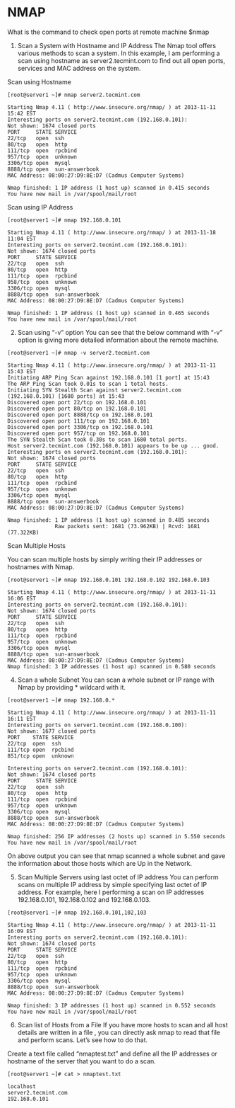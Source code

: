 # NMAP

What is the command to check open ports at remote machine
$nmap

1. Scan a System with Hostname and IP Address
The Nmap tool offers various methods to scan a system. In this example, I am performing a scan using hostname as server2.tecmint.com to find out all open ports, services and MAC address on the system.

Scan using Hostname
```
[root@server1 ~]# nmap server2.tecmint.com

Starting Nmap 4.11 ( http://www.insecure.org/nmap/ ) at 2013-11-11 15:42 EST
Interesting ports on server2.tecmint.com (192.168.0.101):
Not shown: 1674 closed ports
PORT     STATE SERVICE
22/tcp   open  ssh
80/tcp   open  http
111/tcp  open  rpcbind
957/tcp  open  unknown
3306/tcp open  mysql
8888/tcp open  sun-answerbook
MAC Address: 08:00:27:D9:8E:D7 (Cadmus Computer Systems)

Nmap finished: 1 IP address (1 host up) scanned in 0.415 seconds
You have new mail in /var/spool/mail/root
```
Scan using IP Address
```
[root@server1 ~]# nmap 192.168.0.101

Starting Nmap 4.11 ( http://www.insecure.org/nmap/ ) at 2013-11-18 11:04 EST
Interesting ports on server2.tecmint.com (192.168.0.101):
Not shown: 1674 closed ports
PORT     STATE SERVICE
22/tcp   open  ssh
80/tcp   open  http
111/tcp  open  rpcbind
958/tcp  open  unknown
3306/tcp open  mysql
8888/tcp open  sun-answerbook
MAC Address: 08:00:27:D9:8E:D7 (Cadmus Computer Systems)

Nmap finished: 1 IP address (1 host up) scanned in 0.465 seconds
You have new mail in /var/spool/mail/root
```
2. Scan using “-v” option
You can see that the below command with “-v” option is giving more detailed information about the remote machine.
```
[root@server1 ~]# nmap -v server2.tecmint.com

Starting Nmap 4.11 ( http://www.insecure.org/nmap/ ) at 2013-11-11 15:43 EST
Initiating ARP Ping Scan against 192.168.0.101 [1 port] at 15:43
The ARP Ping Scan took 0.01s to scan 1 total hosts.
Initiating SYN Stealth Scan against server2.tecmint.com (192.168.0.101) [1680 ports] at 15:43
Discovered open port 22/tcp on 192.168.0.101
Discovered open port 80/tcp on 192.168.0.101
Discovered open port 8888/tcp on 192.168.0.101
Discovered open port 111/tcp on 192.168.0.101
Discovered open port 3306/tcp on 192.168.0.101
Discovered open port 957/tcp on 192.168.0.101
The SYN Stealth Scan took 0.30s to scan 1680 total ports.
Host server2.tecmint.com (192.168.0.101) appears to be up ... good.
Interesting ports on server2.tecmint.com (192.168.0.101):
Not shown: 1674 closed ports
PORT     STATE SERVICE
22/tcp   open  ssh
80/tcp   open  http
111/tcp  open  rpcbind
957/tcp  open  unknown
3306/tcp open  mysql
8888/tcp open  sun-answerbook
MAC Address: 08:00:27:D9:8E:D7 (Cadmus Computer Systems)

Nmap finished: 1 IP address (1 host up) scanned in 0.485 seconds
               Raw packets sent: 1681 (73.962KB) | Rcvd: 1681 (77.322KB)
```
Scan Multiple Hosts

You can scan multiple hosts by simply writing their IP addresses or hostnames with Nmap.
```
[root@server1 ~]# nmap 192.168.0.101 192.168.0.102 192.168.0.103

Starting Nmap 4.11 ( http://www.insecure.org/nmap/ ) at 2013-11-11 16:06 EST
Interesting ports on server2.tecmint.com (192.168.0.101):
Not shown: 1674 closed ports
PORT     STATE SERVICE
22/tcp   open  ssh
80/tcp   open  http
111/tcp  open  rpcbind
957/tcp  open  unknown
3306/tcp open  mysql
8888/tcp open  sun-answerbook
MAC Address: 08:00:27:D9:8E:D7 (Cadmus Computer Systems)
Nmap finished: 3 IP addresses (1 host up) scanned in 0.580 seconds
```

4. Scan a whole Subnet
You can scan a whole subnet or IP range with Nmap by providing * wildcard with it.
```
[root@server1 ~]# nmap 192.168.0.*

Starting Nmap 4.11 ( http://www.insecure.org/nmap/ ) at 2013-11-11 16:11 EST
Interesting ports on server1.tecmint.com (192.168.0.100):
Not shown: 1677 closed ports
PORT    STATE SERVICE
22/tcp  open  ssh
111/tcp open  rpcbind
851/tcp open  unknown

Interesting ports on server2.tecmint.com (192.168.0.101):
Not shown: 1674 closed ports
PORT     STATE SERVICE
22/tcp   open  ssh
80/tcp   open  http
111/tcp  open  rpcbind
957/tcp  open  unknown
3306/tcp open  mysql
8888/tcp open  sun-answerbook
MAC Address: 08:00:27:D9:8E:D7 (Cadmus Computer Systems)

Nmap finished: 256 IP addresses (2 hosts up) scanned in 5.550 seconds
You have new mail in /var/spool/mail/root
```
On above output you can see that nmap scanned a whole subnet and gave the information about those hosts which are Up in the Network.

5. Scan Multiple Servers using last octet of IP address
You can perform scans on multiple IP address by simple specifying last octet of IP address. For example, here I performing a scan on IP addresses 192.168.0.101, 192.168.0.102 and 192.168.0.103.
```
[root@server1 ~]# nmap 192.168.0.101,102,103

Starting Nmap 4.11 ( http://www.insecure.org/nmap/ ) at 2013-11-11 16:09 EST
Interesting ports on server2.tecmint.com (192.168.0.101):
Not shown: 1674 closed ports
PORT     STATE SERVICE
22/tcp   open  ssh
80/tcp   open  http
111/tcp  open  rpcbind
957/tcp  open  unknown
3306/tcp open  mysql
8888/tcp open  sun-answerbook
MAC Address: 08:00:27:D9:8E:D7 (Cadmus Computer Systems)

Nmap finished: 3 IP addresses (1 host up) scanned in 0.552 seconds
You have new mail in /var/spool/mail/root
```

6. Scan list of Hosts from a File
If you have more hosts to scan and all host details are written in a file , you can directly ask nmap to read that file and perform scans. Let’s see how to do that.

Create a text file called “nmaptest.txt” and define all the IP addresses or hostname of the server that you want to do a scan.

```
[root@server1 ~]# cat > nmaptest.txt

localhost
server2.tecmint.com
192.168.0.101
```